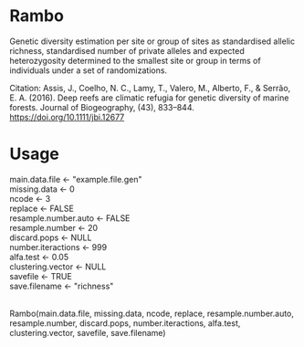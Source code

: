 # Rambo

Genetic diversity estimation per site or group of sites as standardised allelic richness, standardised number of private alleles and expected heterozygosity determined to the smallest site or group in terms of individuals under a set of randomizations.


Citation:
Assis, J., Coelho, N. C., Lamy, T., Valero, M., Alberto, F., & Serrão, E. A. (2016). Deep reefs are climatic refugia for genetic diversity of marine forests. Journal of Biogeography, (43), 833–844. https://doi.org/10.1111/jbi.12677


# Usage

main.data.file <- "example.file.gen" <br />
missing.data <- 0 <br />
ncode <- 3 <br />
replace <- FALSE <br />
resample.number.auto <- FALSE <br />
resample.number <- 20 <br />
discard.pops <- NULL <br />
number.iteractions <- 999 <br />
alfa.test <- 0.05 <br />
clustering.vector <- NULL <br />
savefile <- TRUE <br />
save.filename <- "richness" <br /> <br />

Rambo(main.data.file, missing.data, ncode, replace, resample.number.auto, resample.number, discard.pops, number.iteractions, alfa.test, clustering.vector, savefile, save.filename) <br /> <br />
      

